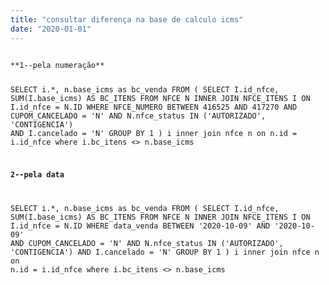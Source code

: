 ```yaml
---
title: "consultar diferença na base de calculo icms"
date: "2020-01-01"
---
```


<code>
**1--pela numeração**

SELECT i.*, n.base_icms as bc_venda
FROM (
  SELECT I.id_nfce, SUM(I.base_icms) AS BC_ITENS
  FROM NFCE N
  INNER JOIN NFCE_ITENS I ON I.id_nfce = N.ID
  WHERE NFCE_NUMERO BETWEEN 416525 AND 417270 AND CUPOM_CANCELADO = 'N' AND
    N.nfce_status IN ('AUTORIZADO', 'CONTIGENCIA') AND I.cancelado = 'N'
  GROUP BY 1 ) i
inner join nfce n on n.id = i.id_nfce
where i.bc_itens <> n.base_icms



**2--pela data**

SELECT i.*, n.base_icms as bc_venda
FROM (
  SELECT I.id_nfce, SUM(I.base_icms) AS BC_ITENS
  FROM NFCE N
  INNER JOIN NFCE_ITENS I ON I.id_nfce = N.ID
  WHERE data_venda BETWEEN '2020-10-09' AND '2020-10-09' AND CUPOM_CANCELADO = 'N' AND
    N.nfce_status IN ('AUTORIZADO', 'CONTIGENCIA') AND I.cancelado = 'N'
  GROUP BY 1 ) i
inner join nfce n on n.id = i.id_nfce
where i.bc_itens <> n.base_icms
</code>